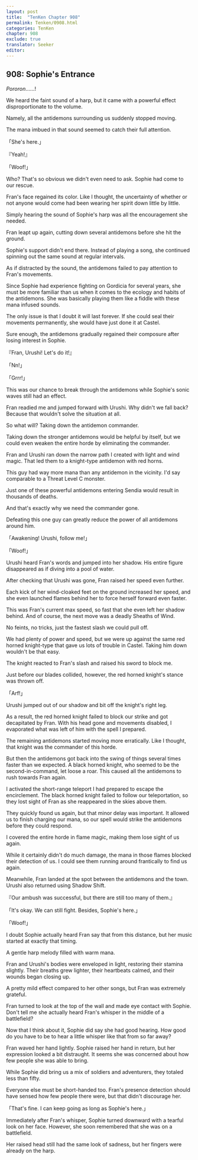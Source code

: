 ```yaml
---
layout: post
title:  "TenKen Chapter 908"
permalink: Tenken/0908.html
categories: TenKen
chapter: 908
exclude: true
translator: Seeker
editor: 
---
```

<h2>908: Sophie's Entrance</h2>

 *Pororon*……!

 We heard the faint sound of a harp, but it came with a powerful effect disproportionate to the volume.

 Namely, all the antidemons surrounding us suddenly stopped moving.

 The mana imbued in that sound seemed to catch their full attention.

「She's here.」

『Yeah!』

「Woof!」

 Who? That's so obvious we didn't even need to ask. Sophie had come to our rescue.

 Fran's face regained its color. Like I thought, the uncertainty of whether or not anyone would come had been wearing her spirit down little by little.

 Simply hearing the sound of Sophie's harp was all the encouragement she needed.

 Fran leapt up again, cutting down several antidemons before she hit the ground.

 Sophie's support didn't end there. Instead of playing a song, she continued spinning out the same sound at regular intervals.

 As if distracted by the sound, the antidemons failed to pay attention to Fran's movements.

 Since Sophie had experience fighting on Gordicia for several years, she must be more familiar than us when it comes to the ecology and habits of the antidemons. She was basically playing them like a fiddle with these mana infused sounds.

 The only issue is that I doubt it will last forever. If she could seal their movements permanently, she would have just done it at Castel.

 Sure enough, the antidemons gradually regained their composure after losing interest in Sophie.

『Fran, Urushi! Let's do it!』

「Nn!」

「Grrr!」

 This was our chance to break through the antidemons while Sophie's sonic waves still had an effect.

 Fran readied me and jumped forward with Urushi. Why didn't we fall back? Because that wouldn't solve the situation at all.

 So what will? Taking down the antidemon commander.

 Taking down the stronger antidemons would be helpful by itself, but we could even weaken the entire horde by eliminating the commander.

 Fran and Urushi ran down the narrow path I created with light and wind magic. That led them to a knight-type antidemon with red horns.

 This guy had way more mana than any antidemon in the vicinity. I'd say comparable to a Threat Level C monster.

 Just one of these powerful antidemons entering Sendia would result in thousands of deaths.

 And that's exactly why we need the commander gone.

 Defeating this one guy can greatly reduce the power of all antidemons around him.

「Awakening! Urushi, follow me!」

「Woof!」

 Urushi heard Fran's words and jumped into her shadow. His entire figure disappeared as if diving into a pool of water.

 After checking that Urushi was gone, Fran raised her speed even further.

 Each kick of her wind-cloaked feet on the ground increased her speed, and she even launched flames behind her to force herself forward even faster.

 This was Fran's current max speed, so fast that she even left her shadow behind. And of course, the next move was a deadly Sheaths of Wind.

 No feints, no tricks, just the fastest slash we could pull off.

 We had plenty of power and speed, but we were up against the same red horned knight-type that gave us lots of trouble in Castel. Taking him down wouldn't be that easy.

 The knight reacted to Fran's slash and raised his sword to block me.

 Just before our blades collided, however, the red horned knight's stance was thrown off.

「Arf!」

 Urushi jumped out of our shadow and bit off the knight's right leg.

 As a result, the red horned knight failed to block our strike and got decapitated by Fran. With his head gone and movements disabled, I evaporated what was left of him with the spell I prepared.

 The remaining antidemons started moving more erratically. Like I thought, that knight was the commander of this horde.

 But then the antidemons got back into the swing of things several times faster than we expected. A black horned knight, who seemed to be the second-in-command, let loose a roar. This caused all the antidemons to rush towards Fran again.

 I activated the short-range teleport I had prepared to escape the encirclement. The black horned knight failed to follow our teleportation, so they lost sight of Fran as she reappeared in the skies above them.

 They quickly found us again, but that minor delay was important. It allowed us to finish charging our mana, so our spell would strike the antidemons before they could respond.

 I covered the entire horde in flame magic, making them lose sight of us again.

 While it certainly didn't do much damage, the mana in those flames blocked their detection of us. I could see them running around frantically to find us again.

 Meanwhile, Fran landed at the spot between the antidemons and the town. Urushi also returned using Shadow Shift.

『Our ambush was successful, but there are still too many of them.』

「It's okay. We can still fight. Besides, Sophie's here.」

「Woof!」

 I doubt Sophie actually heard Fran say that from this distance, but her music started at exactly that timing.

 A gentle harp melody filled with warm mana.

 Fran and Urushi's bodies were enveloped in light, restoring their stamina slightly. Their breaths grew lighter, their heartbeats calmed, and their wounds began closing up.

 A pretty mild effect compared to her other songs, but Fran was extremely grateful.

 Fran turned to look at the top of the wall and made eye contact with Sophie. Don't tell me she actually heard Fran's whisper in the middle of a battlefield?

 Now that I think about it, Sophie did say she had good hearing. How good do you have to be to hear a little whisper like that from so far away?

 Fran waved her hand lightly. Sophie raised her hand in return, but her expression looked a bit distraught. It seems she was concerned about how few people she was able to bring.

 While Sophie did bring us a mix of soldiers and adventurers, they totaled less than fifty.

 Everyone else must be short-handed too. Fran's presence detection should have sensed how few people there were, but that didn't discourage her.

「That's fine. I can keep going as long as Sophie's here.」

 Immediately after Fran's whisper, Sophie turned downward with a tearful look on her face. However, she soon remembered that she was on a battlefield.

 Her raised head still had the same look of sadness, but her fingers were already on the harp.



